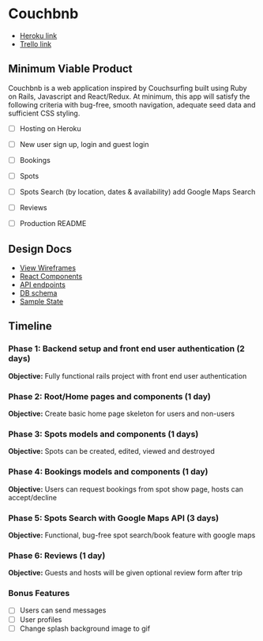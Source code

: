 # Couchbnb

- [Heroku link][heroku]
- [Trello link][trello]

[heroku]: https://couchbnb.herokuapp.com/
[trello]: https://trello.com/b/zK9iofDv/full-stack-couchbnb


## Minimum Viable Product
Couchbnb is a web application inspired by Couchsurfing built using Ruby on Rails, Javascript and React/Redux. At minimum, this app will satisfy the following criteria with bug-free, smooth navigation, adequate seed data and sufficient CSS styling.

- [ ] Hosting on Heroku
- [ ] New user sign up, login and guest login
- [ ] Bookings
- [ ] Spots
- [ ] Spots Search (by location, dates & availability) add Google Maps Search
- [ ] Reviews
- [ ] Production README


## Design Docs
* [View Wireframes][wireframes]
* [React Components][components]
* [API endpoints][api-endpoints]
* [DB schema][schema]
* [Sample State][sample-state]

[wireframes]: docs/wireframes
[components]: docs/component-hierarchy.md
[sample-state]: docs/sample-state.md
[api-endpoints]: docs/api-endpoints.md
[schema]: docs/schema.md

## Timeline

### Phase 1: Backend setup and front end user authentication (2 days)
**Objective:** Fully functional rails project with front end user authentication

### Phase 2: Root/Home pages and components (1 day)
**Objective:** Create basic home page skeleton for users and non-users

### Phase 3: Spots models and components (1 days)
**Objective:** Spots can be created, edited, viewed and destroyed

### Phase 4: Bookings models and components (1 day)
**Objective:** Users can request bookings from spot show page, hosts can accept/decline

### Phase 5: Spots Search with Google Maps API (3 days)
**Objective:** Functional, bug-free spot search/book feature with google maps

### Phase 6: Reviews (1 day)
**Objective:** Guests and hosts will be given optional review form after trip

### Bonus Features
- [ ] Users can send messages
- [ ] User profiles
- [ ] Change splash background image to gif
